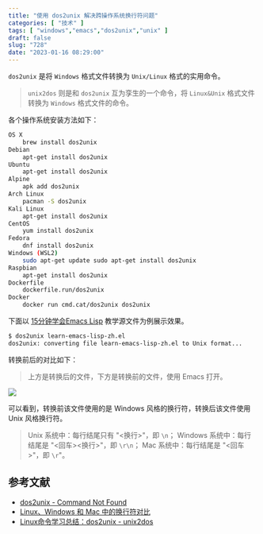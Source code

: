 ```yaml
---
title: "使用 dos2unix 解决跨操作系统换行符问题"
categories: [ "技术" ]
tags: [ "windows","emacs","dos2unix","unix" ]
draft: false
slug: "728"
date: "2023-01-16 08:29:00"
---
```


`dos2unix` 是将 `Windows` 格式文件转换为 `Unix/Linux` 格式的实用命令。

> `unix2dos` 则是和 `dos2unix` 互为孪生的一个命令，将 `Linux&Unix` 格式文件转换为 `Windows` 格式文件的命令。

各个操作系统安装方法如下：

```bash
OS X
    brew install dos2unix
Debian
    apt-get install dos2unix 
Ubuntu
    apt-get install dos2unix 
Alpine
    apk add dos2unix 
Arch Linux
    pacman -S dos2unix 
Kali Linux
    apt-get install dos2unix 
CentOS
    yum install dos2unix 
Fedora
    dnf install dos2unix 
Windows (WSL2)
    sudo apt-get update sudo apt-get install dos2unix 
Raspbian
    apt-get install dos2unix 
Dockerfile
    dockerfile.run/dos2unix 
Docker
    docker run cmd.cat/dos2unix dos2unix
```

下面以 [15分钟学会Emacs Lisp](https://learnxinyminutes.com/docs/zh-cn/elisp-cn/) 教学源文件为例展示效果。

```bash
$ dos2unix learn-emacs-lisp-zh.el
dos2unix: converting file learn-emacs-lisp-zh.el to Unix format...
```

转换前后的对比如下：

> 上方是转换后的文件，下方是转换前的文件，使用 Emacs 打开。

![](https://imagehost-cdn.frytea.com/images/2023/01/15/202301151422045894f5ed3a790256c.png)

可以看到，转换前该文件使用的是 Windows 风格的换行符，转换后该文件使用 Unix 风格换行符。

> Unix 系统中：每行结尾只有 "<换行>"，即 `\n`；
> Windows 系统中：每行结尾是 "<回车><换行>"，即 `\r\n`；
> Mac 系统中：每行结尾是 "<回车>"，即 `\r`"。

## 参考文献

- [dos2unix - Command Not Found](https://command-not-found.com/dos2unix)
- [Linux、Windows 和 Mac 中的换行符对比](https://www.cnblogs.com/cnjavahome/p/8893813.html)
- [Linux命令学习总结：dos2unix - unix2dos](https://www.cnblogs.com/kerrycode/p/5077969.html)

